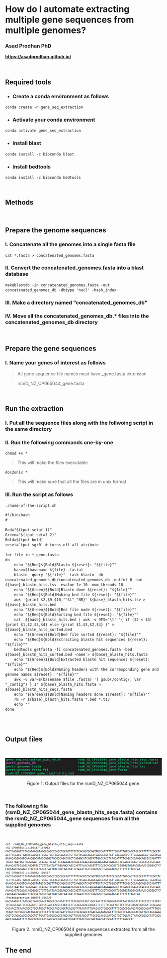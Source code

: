 # **How do I automate extracting multiple gene sequences from multiple genomes?** <br />


### **Asad Prodhan PhD** 

**https://asadprodhan.github.io/**

<br />


## **Required tools**


- ### Create a conda environment as follows


```
conda create -n gene_seq_extraction
```


- ### Activate your conda environment


```
conda activate gene_seq_extraction
```


- ### Install blast


```
conda install -c bioconda blast
```


- ### Install bedtools


```
conda install -c bioconda bedtools
```


<br />


## **Methods**


<br />


## Prepare the genome sequences


### I. Concatenate all the genomes into a single fasta file


```
cat *.fasta > concatenated_genomes.fasta
```


### II. Convert the concatenated_genomes.fasta into a blast database


```
makeblastdb -in concatenated_genomes.fasta -out concatenated_genomes_db -dbtype 'nucl' -hash_index
```


### III. Make a directory named "concatenated_genomes_db"


### IV. Move all the concatenated_genomes_db.* files into the concatenated_genomes_db directory


<br />


## Prepare the gene sequences


### I. Name your genes of interest as follows


> All gene sequence file names must have _gene.fasta extension

> rsmD_NZ_CP065044_gene.fasta


<br />


## Run the extraction


### I. Put all the sequence files along with the follwoing script in the same directory 


### II. Run the following commands one-by-one


```
chmod +x *
```


> This will make the files executable


```
dos2unix *
```


> This will make sure that all the files are in unix format



### III. Run the script as follows


```
./name-of-the-script.sh
```



```
#!/bin/bash
#

Red="$(tput setaf 1)"
Green="$(tput setaf 2)"
Bold=$(tput bold)
reset=`tput sgr0` # turns off all atribute

for file in *_gene.fasta
do
    echo "${Red}${Bold}Blastn ${reset}: "${file}"" 
    base=$(basename ${file} .fasta)
    blastn -query "${file}" -task blastn -db concatenated_genomes_db/concatenated_genomes_db -outfmt 6 -out ${base}_blastn_hits.tsv -evalue 1e-10 -num_threads 18 
    echo "${Green}${Bold}Blastn done ${reset}: "${file}""
    echo "${Red}${Bold}Making bed file ${reset}: "${file}"" 
    awk '{print $2,$9,$10,""$1"_"NR}' ${base}_blastn_hits.tsv > ${base}_blastn_hits.bed
    echo "${Green}${Bold}Bed file made ${reset}: "${file}""
    echo "${Red}${Bold}Sorting bed file ${reset}: "${file}"" 
    cat  ${base}_blastn_hits.bed | awk -v OFS='\t' '{ if ($2 < $3) {print $1,$2,$3,$4} else {print $1,$3,$2,$4} }' >  ${base}_blastn_hits_sorted.bed
    echo "${Green}${Bold}Bed file sorted ${reset}: "${file}""
    echo "${Red}${Bold}Extracting blastn hit sequences ${reset}: "${file}"" 
    bedtools getfasta -fi concatenated_genomes.fasta -bed ${base}_blastn_hits_sorted.bed -name > ${base}_blastn_hits.fasta
    echo "${Green}${Bold}Extracted blastn hit sequences ${reset}: "${file}""
    echo "${Red}${Bold}Naming headers with the corresponding gene and genome names ${reset}: "${file}"" 
    awk -v var=$(basename $file .fasta) '{ gsub(/contig/, var "_contig") } 1' ${base}_blastn_hits.fasta > ${base}_blastn_hits_seqs.fasta
    echo "${Green}${Bold}Naming headers done ${reset}: "${file}""
    rm -r ${base}_blastn_hits.fasta *.bed *.tsv 
    echo ""
done


```


<br />



## **Output files**


<br />
<p align="center">
  <img 
    src="https://github.com/asadprodhan/gene_seq_extraction_from_multiple_genomes/blob/main/Output_files.PNG"
  >
</p>
<p align = "center">
Figure 1: Output files for the rsmD_NZ_CP065044 gene.
</p>


<br />


### The following file (rsmD_NZ_CP065044_gene_blastn_hits_seqs.fasta) contains the rsmD_NZ_CP065044_gene sequences from all the supplied genomes  



<br />
<p align="center">
  <img 
    src="https://github.com/asadprodhan/gene_seq_extraction_from_multiple_genomes/blob/main/Extracted_sequences.PNG"
  >
</p>
<p align = "center">
Figure 2. rsmD_NZ_CP065044 gene sequences extracted from all the supplied genomes
</p>


## The end


